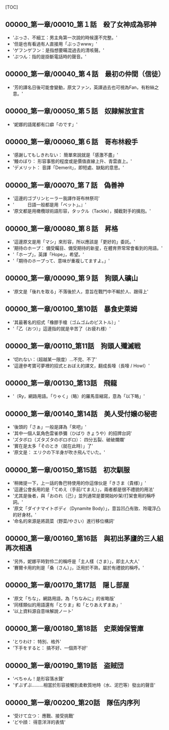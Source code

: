 # 

[TOC]

## 00000_第一章/00010_第１話　殺了女神成為邪神

- 'ぶっさ、不細工：男主角第一次說的時候還不完整。'
- '但是也有看過有人直接用「ぶっさwww」'
- 'ゲフンゲフン：是指想要瞞混過去的清咳聲。'
- 'ぷつん：指的是掛斷電話時的聲音。'


## 00000_第一章/00040_第４話　最初の仲間（信徒）

- '芳的譯名日後可能會變動，原文ファン，英譯過去也可視為Fan，有粉絲之意。'


## 00000_第一章/00050_第５話　奴隷解放宣言

- '妮娜的語尾都有口癖「のです」'


## 00000_第一章/00060_第６話　哥布林殺手

- '感謝してもしきれない： 簡單來說就是「感激不盡」'
- '鰻のぼり： 形容事態的程度或是價值直線上升、青雲直上。'
- 'デメリット： 音譯「Demerit」，即短處、缺點的意思。'


## 00000_第一章/00070_第７話　偽善神

- '這邊的ゴブリンヒーラー我譯作哥布林祭司'
- '　　　日語一般都是用「ベット」。』'
- '原文都是用橄欖球術語形容，タックル（Tackle），攔截對手的擒抱。'


## 00000_第一章/00080_第８話　昇格

- '這邊原文是用「マシ」來形容，所以應該是「更好的」委託。'
- '期待のホープ： 備受矚目、備受期待的新星，在體育界常常會看到的用語。'
- '「ホープ」，英譯「Hope」，希望。'
- '「期待のホープって、意味が重複してますよ。」'


## 00000_第一章/00090_第９話　狗頭人礦山

- '原文是「後れを取る」不落後於人，意旨在戰鬥中不輸於人、跟得上'


## 00000_第一章/00100_第10話　暴食史萊姆

- '其最著名的招式「橡膠手槍（ゴムゴムのピストル）」'
- '「乙（おつ）」這邊指的就是辛苦了（お疲れ様）'


## 00000_第一章/00110_第11話　狗頭人殲滅戦

- '切れない：（超越某一限度）…不完、不了'
- '這邊參考寶可夢裡的招式とおぼえ的譯文，翻成長嚎（長嚎 / Howl）'


## 00000_第一章/00130_第13話　飛龍

- '（Ry，網路用語。「りゃく」（略）的羅馬音縮寫，意為「以下略」'


## 00000_第一章/00140_第14話　美人受付嬢の秘密

- '後頭的「さぁ」一般是譯為「來吧」'
- '其中一個人氣角色雲雀恭彌（ひばり きょうや）的招牌台詞'
- 'ズタボロ（ズタズタのボロボロ）： 四分五裂、破破爛爛'
- '實在是太多「そのとき（就在此時）」了'
- '原文是： エリクの下半身が吹き飛んでいた。'


## 00000_第一章/00150_第15話　初次馴服

- '稍微提一下，上一話的魯巴特使用的你這傢伙是「きさま（貴様）」'
- '這邊公會長用的是「てめえ（手前/てまえ）」，兩者都是很不禮貌的用法'
- '尤其是後者，與「おのれ（己）」並列通常是要開始吵架/打架會用的稱呼詞。'
- '原文「ダイナマイトボディ（Dynamite Body）」，意旨凹凸有致、玲瓏浮凸的好身材。'
- '命名的來源是將蔬菜（野菜/やさい）進行移位構詞'


## 00000_第一章/00160_第16話　與初出茅廬的三人組再次相遇

- '另外，妮娜平時對伶二的稱呼是「主人樣（さま）」，即主人大人'
- '賽爾卡用的則是「桑（さん）」，泛用於不熟，屬於有禮貌的稱呼。'


## 00000_第一章/00170_第17話　隠し部屋

- '原文「ちな」，網路用語，為「ちなみに」的省略版'
- '同樣類似的用語還有「とりま」和「とりあえずまあ」'
- '以上資料源自意味解說ノート'


## 00000_第一章/00180_第18話　史萊姆保管庫

- 'とりわけ： 特別、格外'
- '下手をすると： 搞不好、一個弄不好'


## 00000_第一章/00190_第19話　盗賊団

- 'べちゃん！是形容落水聲'
- 'ずぶずぶ………相當於形容接觸到柔軟質地時（水、泥巴等）發出的聲音'


## 00000_第一章/00200_第20話　隊伍内序列

- '受けて立つ： 應戰、接受挑戰'
- 'どや顔： 得意洋洋的表情'
